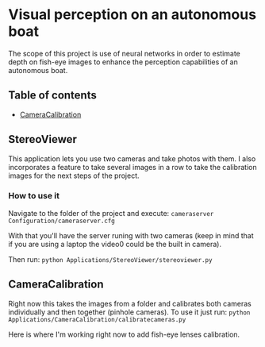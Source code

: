 # Visual perception on an autonomous boat
The scope of this project is use of neural networks in order to estimate depth on fish-eye images to enhance the perception capabilities of an autonomous boat. 

## Table of contents

- [CameraCalibration](#cameracalibration)

<a name="vision"></a>
## StereoViewer
This application lets you use two cameras and take photos with them. I also incorporates a feature to take several images in a row to take the calibration images for the next steps of the project.

### How to use it
Navigate to the folder of the project and execute:
`cameraserver Configuration/cameraserver.cfg`

With that you'll have the server runing with two cameras (keep in mind that if you are using a laptop the video0 could be the built in camera).

Then run:
`python Applications/StereoViewer/stereoviewer.py`

<a name="camera-calibration"></a>
## CameraCalibration
Right now this takes the images from a folder and calibrates both cameras individually and then together (pinhole cameras). To use it just run:
`python Applications/CameraCalibration/calibratecameras.py`

Here is where I'm working right now to add fish-eye lenses calibration.



